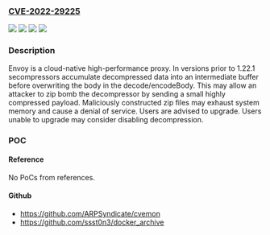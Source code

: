 ### [CVE-2022-29225](https://cve.mitre.org/cgi-bin/cvename.cgi?name=CVE-2022-29225)
![](https://img.shields.io/static/v1?label=Product&message=envoy&color=blue)
![](https://img.shields.io/static/v1?label=Version&message=n%2Fa&color=blue)
![](https://img.shields.io/static/v1?label=Vulnerability&message=CWE-400%3A%20Uncontrolled%20Resource%20Consumption&color=brighgreen)
![](https://img.shields.io/static/v1?label=Vulnerability&message=CWE-409%3A%20Improper%20Handling%20of%20Highly%20Compressed%20Data%20(Data%20Amplification)&color=brighgreen)

### Description

Envoy is a cloud-native high-performance proxy. In versions prior to 1.22.1 secompressors accumulate decompressed data into an intermediate buffer before overwriting the body in the decode/encodeBody. This may allow an attacker to zip bomb the decompressor by sending a small highly compressed payload. Maliciously constructed zip files may exhaust system memory and cause a denial of service. Users are advised to upgrade. Users unable to upgrade may consider disabling decompression.

### POC

#### Reference
No PoCs from references.

#### Github
- https://github.com/ARPSyndicate/cvemon
- https://github.com/ssst0n3/docker_archive

